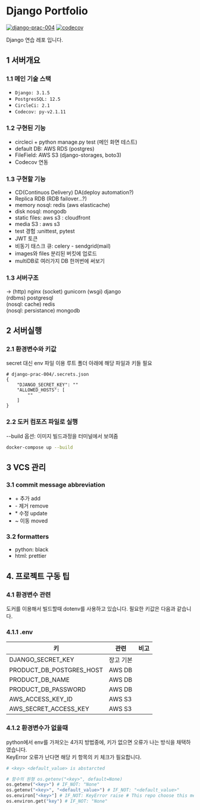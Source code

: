 # Django Portfolio

[![django-prac-004](https://circleci.com/gh/noname2048/django-prac-004.svg?style=shield)](https://circleci.com/gh/noname2048/django-prac-004)
[![codecov](https://codecov.io/gh/noname2048/django-prac-004/branch/main/graph/badge.svg?token=S44312H93C)](https://codecov.io/gh/noname2048/django-prac-004)

Django 연습 레포 입니다.

## 1 서버개요

### 1.1 메인 기술 스택

* `Django: 3.1.5`
* `PostgresSQL: 12.5`
* `CircleCi: 2.1`
* `Codecov: py-v2.1.11`

### 1.2 구현된 기능

* circleci + python manage.py test (메인 화면 테스트)
* default DB: AWS RDS (postgres)
* FileField: AWS S3 (django-storages, boto3)
* Codecov 연동

### 1.3 구현할 기능

* CD(Continuos Delivery) DA(deploy automation?)
* Replica RDB (RDB failover...?)
* memory nosql: redis (aws elasticache)
* disk nosql: mongodb
* static files: aws s3 : cloudfront
* media S3 : aws s3
* test 경험 :unittest, pytest
* JWT 토큰
* 비동기 태스크 큐: celery - sendgrid(mail)
* images와 files 분리된 버킷에 업로드
* multiDB로 여러가지 DB 한꺼번에 써보기

### 1.3 서버구조

-> (http) nginx (socket) gunicorn (wsgi) django \
(rdbms) postgresql \
(nosql: cache) redis \
(nosql: persistance) mongodb
## 2 서버실행
### 2.1 환경변수와 키값
secret 대신 env 파일 이용
루트 폴더 아래에 해당 파일과 키들 필요
```
# django-prac-004/.secrets.json
{
    "DJANGO_SECRET_KEY": ""
    "ALLOWED_HOSTS": [
        ""
    ]
}
```
### 2.2 도커 컴포즈 파일로 실행
--build 옵션: 이미지 빌드과정을 터미널에서 보여줌
```bash
docker-compose up --build
```
## 3 VCS 관리
### 3.1 commit message abbreviation
* \+ 추가 add
* \- 제거 remove
* \* 수정 update
* \~ 이동 moved

### 3.2 formatters
* python: black
* html: prettier


## 4. 프로젝트 구동 팁
### 4.1 환경변수 관련

도커를 이용해서 빌드할때 dotenv를 사용하고 있습니다. 필요한 키값은 다음과 같습니다.

### 4.1.1 .env

| 키 | 관련 | 비고 |
|---|---|---|
| DJANGO_SECRET_KEY | 장고 기본 |
| PRODUCT_DB_POSTGRES_HOST | AWS DB |
| PRODUCT_DB_NAME | AWS DB |
| PRODUCT_DB_PASSWORD | AWS DB |
| AWS_ACCESS_KEY_ID | AWS S3 |
| AWS_SECRET_ACCESS_KEY | AWS S3 |

### 4.1.2 환경변수가 없을때

python에서 env를 가져오는 4가지 방법중에, 키가 없으면 오류가 나는 방식을 채택하였습니다. \
KeyError 오류가 난다면 해당 키 항목의 키 체크가 필요합니다.

```python
# <key> <default_value> is abstarcted

# 함수의 원형 os.getenv("<key>", default=None) 
os.getenv("<key>") # IF_NOT: "None"
os.getenv("<key>", "<default_value>") # IF_NOT: "<default_value>"
os.environ["<key>"] # IF_NOT: KeyError raise # This repo choose this method
os.environ.get("key") # IF_NOT: "None"
```
